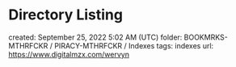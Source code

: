 # Directory Listing

created: September 25, 2022 5:02 AM (UTC)
folder: BOOKMRKS-MTHRFCKR / PIRACY-MTHRFCKR / Indexes
tags: indexes
url: https://www.digitalmzx.com/wervyn